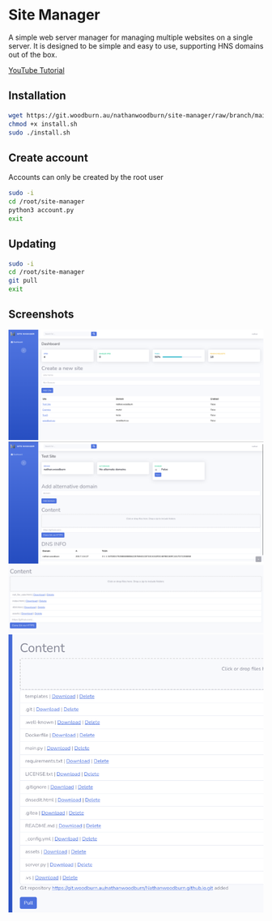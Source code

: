 # Site Manager
A simple web server manager for managing multiple websites on a single server.
It is designed to be simple and easy to use, supporting HNS domains out of the box.

[YouTube Tutorial](https://youtu.be/a_QVf6NpKZk)

Installation
------------

```bash
wget https://git.woodburn.au/nathanwoodburn/site-manager/raw/branch/main/install.sh
chmod +x install.sh
sudo ./install.sh
```

Create account
--------------
Accounts can only be created by the root user
```bash
sudo -i
cd /root/site-manager
python3 account.py
exit
```


Updating
--------
```bash
sudo -i
cd /root/site-manager
git pull
exit
```


## Screenshots
![Dashboard](assets/dash.png)
![Management page](assets/mg1.png)
![Plain Content](assets/plain.png)
![Git Content](assets/git.png)